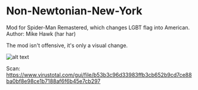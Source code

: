 # Non-Newtonian-New-York
Mod for Spider-Man Remastered, which changes LGBT flag into American.
Author: Mike Hawk (har har)

The mod isn't offensive, it's only a visual change.

![alt text](https://i.imgur.com/Gqk9fIE.png)

Scan: https://www.virustotal.com/gui/file/b53b3c96d33983ffb3cb652b9cd7ce88ba0bf8e98ce1b7188af6f6b45e7cb297
